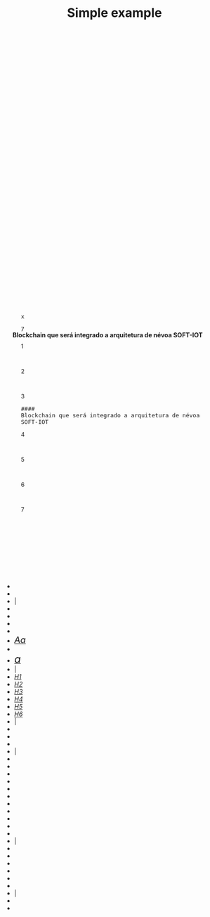 <!DOCTYPE html>
<html lang="zh"><head>
<meta http-equiv="content-type" content="text/html; charset=UTF-8">
        <meta charset="utf-8">
		<meta http-equiv="X-UA-Compatible" content="IE=edge">
        <meta http-equiv="Cache-Control" content="no-siteapp">
		<meta name="renderer" content="webkit">
		<meta name="viewport" content="width=device-width, initial-scale=1, maximum-scale=1, user-scalable=no">
        <meta name="keywords" content="Editor.md,editor,Markdown Editor,Markdown,编辑器,Markdown编辑器,Markdown在线编辑器,在线编辑器,开源编辑器,开源Markdown编辑器">
        <meta name="description" content="Editor.md: a simple online markdown editor. 开源在线 Markdown 编辑器">
        <title>Simple example - Editor.md examples</title>
        <link rel="stylesheet" href="Simple%20example%20-%20Editor.md%20examples_arquivos/style.css">
        <link rel="stylesheet" href="Simple%20example%20-%20Editor.md%20examples_arquivos/editormd.css">
        <link rel="shortcut icon" href="https://pandao.github.io/editor.md/favicon.ico" type="image/x-icon">
    <link type="text/css" rel="stylesheet" href="Simple%20example%20-%20Editor.md%20examples_arquivos/codemirror.css"><link type="text/css" rel="stylesheet" href="Simple%20example%20-%20Editor.md%20examples_arquivos/dialog.css"><link type="text/css" rel="stylesheet" href="Simple%20example%20-%20Editor.md%20examples_arquivos/matchesonscrollbar.css"><script id="-lib-codemirror-codemirror-min" type="text/javascript" src="Simple%20example%20-%20Editor.md%20examples_arquivos/codemirror.js"></script><script id="-lib-codemirror-modes-min" type="text/javascript" src="Simple%20example%20-%20Editor.md%20examples_arquivos/modes.js"></script><script id="-lib-codemirror-addons-min" type="text/javascript" src="Simple%20example%20-%20Editor.md%20examples_arquivos/addons.js"></script><script id="-lib-marked-min" type="text/javascript" src="Simple%20example%20-%20Editor.md%20examples_arquivos/marked.js"></script><script id="-lib-prettify-min" type="text/javascript" src="Simple%20example%20-%20Editor.md%20examples_arquivos/prettify.js"></script></head>
    <body>
        <div id="layout">
            <header>
                <h1>Simple example</h1>
            </header>
            <div id="test-editormd" class="editormd editormd-vertical" style="width: 90%; height: 640px;">
                <textarea style="display:none;" class="editormd-markdown-textarea" placeholder="Enjoy Markdown! coding now..." name="test-editormd-markdown-doc">

#### Blockchain que será integrado a arquitetura de névoa SOFT-IOT



</textarea><div class="CodeMirror cm-s-default CodeMirror-wrap" style="font-size: 13px; width: 864px; margin-top: 41px; height: 598px;"><div style="overflow: hidden; position: relative; width: 3px; height: 0px; top: 48.8px; left: 497px;"><textarea style="position: absolute; padding: 0px; width: 1px; height: 1em; outline: medium none currentcolor;" autocorrect="off" autocapitalize="off" spellcheck="false" tabindex="0" wrap="off"></textarea></div><div class="CodeMirror-vscrollbar" cm-not-content="true" style="bottom: 0px;"><div style="min-width: 1px; height: 0px;"></div></div><div class="CodeMirror-hscrollbar" cm-not-content="true"><div style="height: 100%; min-height: 1px; width: 0px;"></div></div><div class="CodeMirror-scrollbar-filler" cm-not-content="true"></div><div class="CodeMirror-gutter-filler" cm-not-content="true"></div><div class="CodeMirror-scroll" tabindex="-1" draggable="true"><div class="CodeMirror-sizer" style="margin-left: 39px; margin-bottom: -12px; border-right-width: 18px; min-height: 165px; padding-right: 0px; padding-bottom: 0px;"><div style="position: relative; top: 0px;"><div class="CodeMirror-lines"><div style="position: relative; outline: medium none currentcolor;"><div class="CodeMirror-measure"><pre>x</pre><div class="CodeMirror-linenumber CodeMirror-gutter-elt"><div>7</div></div></div><div class="CodeMirror-measure"></div><div style="position: relative; z-index: 1;"></div><div class="CodeMirror-cursors" style=""><div class="CodeMirror-cursor" style="left: 458px; top: 44.8px; height: 22.9px;">&nbsp;</div></div><div class="CodeMirror-code" style=""><div style="position: relative;"><div class="CodeMirror-gutter-wrapper" style="left: -39px; width: 39px;"><div class="CodeMirror-linenumber CodeMirror-gutter-elt" style="left: 0px; width: 20px;">1</div></div><pre class=""><span><span cm-text="">​</span></span></pre></div><div style="position: relative;"><div class="CodeMirror-gutter-wrapper" style="left: -39px; width: 39px;"><div class="CodeMirror-linenumber CodeMirror-gutter-elt" style="left: 0px; width: 20px;">2</div></div><pre class=""><span><span cm-text="">​</span></span></pre></div><div style="position: relative;" class="CodeMirror-activeline"><div class="CodeMirror-activeline-background CodeMirror-linebackground"></div><div class="CodeMirror-gutter-wrapper" style="left: -39px; width: 39px;"><div class="CodeMirror-linenumber CodeMirror-gutter-elt" style="left: 0px; width: 20px;">3</div></div><pre class=""><span><span class="cm-header cm-header-4">#### Blockchain que será integrado a arquitetura de névoa </span><span class="cm-header cm-header-4 cm-cm-overlay cm-matchhighlight">SOFT</span><span class="cm-header cm-header-4">-IOT</span></span></pre></div><div style="position: relative;"><div class="CodeMirror-gutter-wrapper" style="left: -39px; width: 39px;"><div class="CodeMirror-linenumber CodeMirror-gutter-elt" style="left: 0px; width: 20px;">4</div></div><pre class=""><span><span cm-text="">​</span></span></pre></div><div style="position: relative;"><div class="CodeMirror-gutter-wrapper" style="left: -39px; width: 39px;"><div class="CodeMirror-linenumber CodeMirror-gutter-elt" style="left: 0px; width: 20px;">5</div></div><pre class=""><span><span cm-text="">​</span></span></pre></div><div style="position: relative;"><div class="CodeMirror-gutter-wrapper" style="left: -39px; width: 39px;"><div class="CodeMirror-linenumber CodeMirror-gutter-elt" style="left: 0px; width: 20px;">6</div></div><pre class=""><span><span cm-text="">​</span></span></pre></div><div style="position: relative;"><div class="CodeMirror-gutter-wrapper" style="left: -39px; width: 39px;"><div class="CodeMirror-linenumber CodeMirror-gutter-elt" style="left: 0px; width: 20px;">7</div></div><pre class=""><span><span cm-text="">​</span></span></pre></div></div></div></div></div></div><div style="position: absolute; height: 18px; width: 1px; top: 165px;"></div><div class="CodeMirror-gutters" style="height: 616px;"><div class="CodeMirror-gutter CodeMirror-linenumbers" style="width: 28px;"></div><div class="CodeMirror-gutter CodeMirror-foldgutter"></div></div></div></div>
            <a href="javascript:;" class="fa fa-close editormd-preview-close-btn"></a>

<div class="editormd-preview" style="display: block; width: 863px; top: 41px; height: 598px;"><div class="markdown-body editormd-preview-container" previewcontainer="true" style="padding: 20px;"><h4 id="h4-blockchain-que-ser-integrado-a-arquitetura-de-n-voa-soft-iot"><a name="Blockchain que será integrado a arquitetura de névoa SOFT-IOT" class="reference-link"></a><span class="header-link octicon octicon-link"></span>Blockchain que será integrado a arquitetura de névoa SOFT-IOT</h4></div></div>
<div class="editormd-container-mask" style="display: none;"></div>
<div class="editormd-mask"></div><div class="editormd-toolbar" style="display: block;"><div class="editormd-toolbar-container"><ul class="editormd-menu"><li><a href="javascript:;" title="撤销（Ctrl+Z）" unselectable="on"><i class="fa fa-undo" name="undo" unselectable="on"></i></a></li><li><a href="javascript:;" title="重做（Ctrl+Y）" unselectable="on"><i class="fa fa-repeat" name="redo" unselectable="on"></i></a></li><li class="divider" unselectable="on">|</li><li><a href="javascript:;" title="粗体" unselectable="on"><i class="fa fa-bold" name="bold" unselectable="on"></i></a></li><li><a href="javascript:;" title="删除线" unselectable="on"><i class="fa fa-strikethrough" name="del" unselectable="on"></i></a></li><li><a href="javascript:;" title="斜体" unselectable="on"><i class="fa fa-italic" name="italic" unselectable="on"></i></a></li><li><a href="javascript:;" title="引用" unselectable="on"><i class="fa fa-quote-left" name="quote" unselectable="on"></i></a></li><li><a href="javascript:;" title="将每个单词首字母转成大写" unselectable="on"><i class="fa" name="ucwords" style="font-size:20px;margin-top: -3px;">Aa</i></a></li><li><a href="javascript:;" title="将所选转换成大写" unselectable="on"><i class="fa fa-font" name="uppercase" unselectable="on"></i></a></li><li><a href="javascript:;" title="将所选转换成小写" unselectable="on"><i class="fa" name="lowercase" style="font-size:24px;margin-top: -10px;">a</i></a></li><li class="divider" unselectable="on">|</li><li><a href="javascript:;" title="标题1" unselectable="on"><i class="fa editormd-bold" name="h1" unselectable="on">H1</i></a></li><li><a href="javascript:;" title="标题2" unselectable="on"><i class="fa editormd-bold" name="h2" unselectable="on">H2</i></a></li><li><a href="javascript:;" title="标题3" unselectable="on"><i class="fa editormd-bold" name="h3" unselectable="on">H3</i></a></li><li><a href="javascript:;" title="标题4" unselectable="on"><i class="fa editormd-bold" name="h4" unselectable="on">H4</i></a></li><li><a href="javascript:;" title="标题5" unselectable="on"><i class="fa editormd-bold" name="h5" unselectable="on">H5</i></a></li><li><a href="javascript:;" title="标题6" unselectable="on"><i class="fa editormd-bold" name="h6" unselectable="on">H6</i></a></li><li class="divider" unselectable="on">|</li><li><a href="javascript:;" title="无序列表" unselectable="on"><i class="fa fa-list-ul" name="list-ul" unselectable="on"></i></a></li><li><a href="javascript:;" title="有序列表" unselectable="on"><i class="fa fa-list-ol" name="list-ol" unselectable="on"></i></a></li><li><a href="javascript:;" title="横线" unselectable="on"><i class="fa fa-minus" name="hr" unselectable="on"></i></a></li><li class="divider" unselectable="on">|</li><li><a href="javascript:;" title="链接" unselectable="on"><i class="fa fa-link" name="link" unselectable="on"></i></a></li><li><a href="javascript:;" title="引用链接" unselectable="on"><i class="fa fa-anchor" name="reference-link" unselectable="on"></i></a></li><li><a href="javascript:;" title="添加图片" unselectable="on"><i class="fa fa-picture-o" name="image" unselectable="on"></i></a></li><li><a href="javascript:;" title="行内代码" unselectable="on"><i class="fa fa-code" name="code" unselectable="on"></i></a></li><li><a href="javascript:;" title="预格式文本 / 代码块（缩进风格）" unselectable="on"><i class="fa fa-file-code-o" name="preformatted-text" unselectable="on"></i></a></li><li><a href="javascript:;" title="代码块（多语言风格）" unselectable="on"><i class="fa fa-file-code-o" name="code-block" unselectable="on"></i></a></li><li><a href="javascript:;" title="添加表格" unselectable="on"><i class="fa fa-table" name="table" unselectable="on"></i></a></li><li><a href="javascript:;" title="日期时间" unselectable="on"><i class="fa fa-clock-o" name="datetime" unselectable="on"></i></a></li><li><a href="javascript:;" title="Emoji表情" unselectable="on"><i class="fa fa-smile-o" name="emoji" unselectable="on"></i></a></li><li><a href="javascript:;" title="HTML实体字符" unselectable="on"><i class="fa fa-copyright" name="html-entities" unselectable="on"></i></a></li><li><a href="javascript:;" title="插入分页符" unselectable="on"><i class="fa fa-newspaper-o" name="pagebreak" unselectable="on"></i></a></li><li class="divider" unselectable="on">|</li><li><a href="javascript:;" title="跳转到行" unselectable="on"><i class="fa fa-terminal" name="goto-line" unselectable="on"></i></a></li><li><a href="javascript:;" title="关闭实时预览" unselectable="on"><i class="fa fa-eye-slash" name="watch" unselectable="on"></i></a></li><li><a href="javascript:;" title="全窗口预览HTML（按 Shift + ESC还原）" unselectable="on"><i class="fa fa-desktop" name="preview" unselectable="on"></i></a></li><li><a href="javascript:;" title="全屏（按ESC还原）" unselectable="on"><i class="fa fa-arrows-alt" name="fullscreen" unselectable="on"></i></a></li><li><a href="javascript:;" title="清空" unselectable="on"><i class="fa fa-eraser" name="clear" unselectable="on"></i></a></li><li><a href="javascript:;" title="搜索" unselectable="on"><i class="fa fa-search" name="search" unselectable="on"></i></a></li><li class="divider" unselectable="on">|</li><li><a href="javascript:;" title="使用帮助" unselectable="on"><i class="fa fa-question-circle" name="help" unselectable="on"></i></a></li><li><a href="javascript:;" title="关于Editor.md" unselectable="on"><i class="fa fa-info-circle" name="info" unselectable="on"></i></a></li></ul></div></div></div>
        </div>
        <script src="Simple%20example%20-%20Editor.md%20examples_arquivos/jquery.js"></script>
        <script src="Simple%20example%20-%20Editor.md%20examples_arquivos/editormd.js"></script>
        <script type="text/javascript">
			var testEditor;

            $(function() {
                testEditor = editormd("test-editormd", {
                    width   : "90%",
                    height  : 640,
                    syncScrolling : "single",
                    path    : "../lib/"
                });
                
                /*
                // or
                testEditor = editormd({
                    id      : "test-editormd",
                    width   : "90%",
                    height  : 640,
                    path    : "../lib/"
                });
                */
            });
        </script>
        <style>#cnzz_stat_icon_1254310986{display: none;}</style>
        <script type="text/javascript">var cnzz_protocol = (("https:" == document.location.protocol) ? " https://" : " http://");document.write(unescape("%3Cspan id='cnzz_stat_icon_1254310986'%3E%3C/span%3E%3Cscript src='" + cnzz_protocol + "s11.cnzz.com/stat.php%3Fid%3D1254310986%26show%3Dpic' type='text/javascript'%3E%3C/script%3E"));</script><span id="cnzz_stat_icon_1254310986"></span><script src="Simple%20example%20-%20Editor.md%20examples_arquivos/stat.js" type="text/javascript"></script>
    
</body></html>